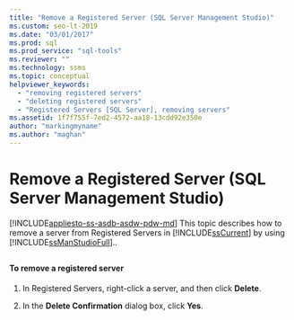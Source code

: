 ```yaml
---
title: "Remove a Registered Server (SQL Server Management Studio)"
ms.custom: seo-lt-2019
ms.date: "03/01/2017"
ms.prod: sql
ms.prod_service: "sql-tools"
ms.reviewer: ""
ms.technology: ssms
ms.topic: conceptual
helpviewer_keywords: 
  - "removing registered servers"
  - "deleting registered servers"
  - "Registered Servers [SQL Server], removing servers"
ms.assetid: 1f7f755f-7ed2-4572-aa18-13cdd92e350e
author: "markingmyname"
ms.author: "maghan"
---
```

# Remove a Registered Server (SQL Server Management Studio)
[!INCLUDE[appliesto-ss-asdb-asdw-pdw-md](../../includes/appliesto-ss-asdb-asdw-pdw-md.md)]
  This topic describes how to remove a server from Registered Servers in [!INCLUDE[ssCurrent](../../includes/sscurrent-md.md)] by using [!INCLUDE[ssManStudioFull](../../includes/ssmanstudiofull-md.md)]..  
  
##  <a name="SSMSProcedure"></a>  
  
#### To remove a registered server  
  
1.  In Registered Servers, right-click a server, and then click **Delete**.  
  
2.  In the **Delete Confirmation** dialog box, click **Yes**.  
  
  
